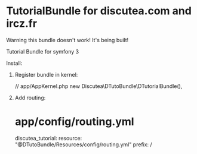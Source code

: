 # TutorialBundle for discutea.com and ircz.fr

Warning this bundle doesn't work! It's being built!

Tutorial Bundle for symfony 3

Install: 

1) Register bundle in kernel:

    // app/AppKernel.php
    new Discutea\DTutoBundle\DTutorialBundle(),

2) Add routing:
    # app/config/routing.yml
    discutea_tutorial:
        resource: "@DTutoBundle/Resources/config/routing.yml"
        prefix:   /